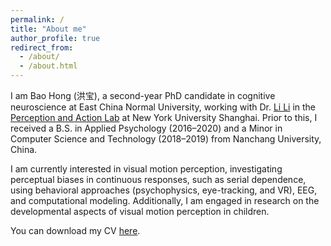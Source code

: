 ```yaml
---
permalink: /
title: "About me"
author_profile: true
redirect_from: 
  - /about/
  - /about.html
---
```

I am Bao Hong (洪宝), a second-year PhD candidate in cognitive neuroscience at East China Normal University, working with Dr. [Li Li](https://shanghai.nyu.edu/academics/faculty/directory/li-li) in the [Perception and Action Lab](https://wp.nyu.edu/perception_action_lab/) at New York University Shanghai. Prior to this, I received a B.S. in Applied Psychology (2016–2020) and a Minor in Computer Science and Technology (2018–2019) from Nanchang University, China.

I am currently interested in visual motion perception, investigating perceptual biases in continuous responses, such as serial dependence, using behavioral approaches (psychophysics, eye-tracking, and VR), EEG, and computational modeling. Additionally, I am engaged in research on the developmental aspects of visual motion perception in children.

You can download my CV [here](http://baohong-paul.github.io/files/HongBao-CV-202406.pdf).